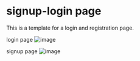 # signup-login page
This is a template for a login and registration page.

login page
![image](https://github.com/user-attachments/assets/e48412cf-afd5-416a-8be1-850068563a49)

signup page
![image](https://github.com/user-attachments/assets/eedb6740-44bf-4a30-9745-17de1d125851)
